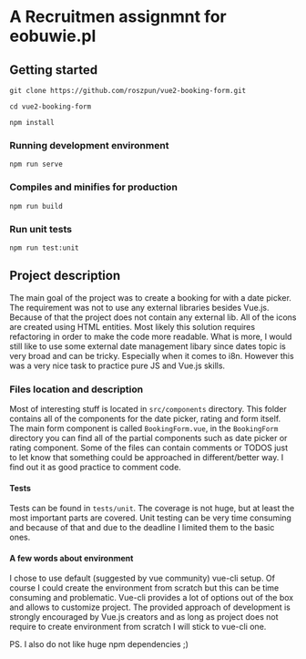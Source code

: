 # A Recruitmen assignmnt for eobuwie.pl

## Getting started
```
git clone https://github.com/roszpun/vue2-booking-form.git
```
```
cd vue2-booking-form
```
```
npm install
```

### Running development environment
```
npm run serve
```

### Compiles and minifies for production
```
npm run build
```

### Run unit tests
```
npm run test:unit
```


## Project description
The main goal of the project was to create a booking for with a date picker. The requirement was not to use any external libraries besides Vue.js. Because of that the project does not contain any external lib. All of the icons are created using HTML entities. Most likely this solution requires refactoring in order to make the code more readable. What is more, I would still like to use some external date management libary since dates topic is very broad and can be tricky. Especially when it comes to i8n. However this was a very nice task to practice pure JS and Vue.js skills.

### Files location and description
Most of interesting stuff is located in ```src/components``` directory. This folder contains all of the components for the date picker, rating and form itself. The main form component is called ```BookingForm.vue```, in the ```BookingForm``` directory you can find all of the partial components such as date picker or rating component. Some of the files can contain comments or TODOS just to let know that something could be approached in different/better way. I find out it as good practice to comment code. 

#### Tests

Tests can be found in ```tests/unit```. The coverage is not huge, but at least the most important parts are covered. Unit testing can be very time consuming and because of that and due to the deadline I limited them to the basic ones.

#### A few words about environment

I chose to use default (suggested by vue community) vue-cli setup. Of course I could create the environment from scratch but this can be time consuming and problematic. Vue-cli provides a lot of options out of the box and allows to customize project.  The provided approach of development is strongly encouraged by Vue.js creators and as long as project does not require to create environment from scratch I will stick to vue-cli one. 

PS. I also do not like huge npm dependencies ;)
